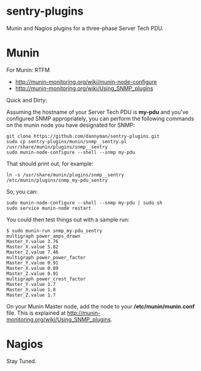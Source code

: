 sentry-plugins
==============

Munin and Nagios plugins for a three-phase Server Tech PDU.

# Munin

For Munin: RTFM
* http://munin-monitoring.org/wiki/munin-node-configure
* http://munin-monitoring.org/wiki/Using_SNMP_plugins

Quick and Dirty:

Assuming the hostname of your Server Tech PDU is **my-pdu** and you've configured SNMP appropriately, you can perform the following commands on the munin node you have designated for SNMP:

```
git clone https://github.com/dannyman/sentry-plugins.git
sudo cp sentry-plugins/munin/snmp__sentry.pl /usr/share/munin/plugins/snmp__sentry
sudo munin-node-configure --shell --snmp my-pdu
```

That should print out, for example:

```
ln -s /usr/share/munin/plugins/snmp__sentry /etc/munin/plugins/snmp_my-pdu_sentry
```

So, you can:

```
sudo munin-node-configure --shell --snmp my-pdu | sudo sh
sudo service munin-node restart
```

You could then test things out with a sample run:
```
$ sudo munin-run snmp_my-pdu_sentry 
multigraph power_amps_drawn
Master_Y.value 3.76
Master_X.value 5.82
Master_Z.value 7.46
multigraph power_power_factor
Master_Y.value 0.91
Master_X.value 0.89
Master_Z.value 0.91
multigraph power_crest_factor
Master_Y.value 1.7
Master_X.value 1.8
Master_Z.value 1.7
```

On your Munin Master node, add the node to your **/etc/munin/munin.conf** file.  This is explained at http://munin-monitoring.org/wiki/Using_SNMP_plugins.

# Nagios

Stay Tuned.
